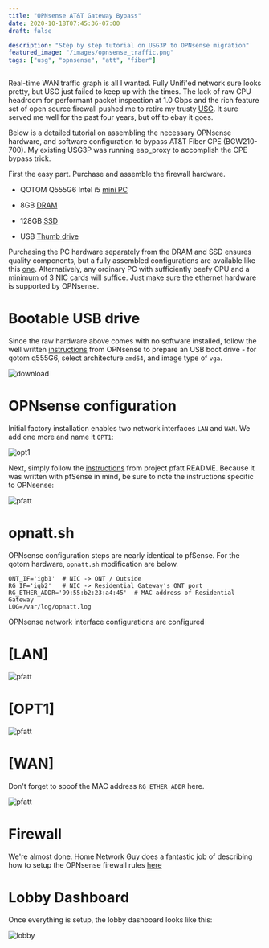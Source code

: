 ```yaml
---
title: "OPNsense AT&T Gateway Bypass"
date: 2020-10-18T07:45:36-07:00
draft: false

description: "Step by step tutorial on USG3P to OPNsense migration"
featured_image: "/images/opnsense_traffic.png"
tags: ["usg", "opnsense", "att", "fiber"]
---
```


Real-time WAN traffic graph is all I wanted.  Fully Unifi'ed network sure looks pretty, but USG just failed to keep up with the times.  The lack of raw CPU headroom for performant packet inspection at 1.0 Gbps and the rich feature set of open source firewall pushed me to retire my trusty [USG](https://amzn.to/31i09p3).  It sure served me well for the past four years, but off to ebay it goes.  

Below is a detailed tutorial on assembling the necessary OPNsense hardware, and software configuration to bypass AT&T Fiber CPE (BGW210-700).  My existing USG3P was  running eap_proxy to accomplish the CPE bypass trick.


First the easy part.  Purchase and assemble the firewall hardware.


- QOTOM Q555G6 Intel i5 [mini PC](https://amzn.to/2IHdO2y)

- 8GB [DRAM](https://amzn.to/2HcGwro)

- 128GB [SSD](https://amzn.to/2IHGd8F)

- USB [Thumb drive](https://amzn.to/2Hhwk0w)


Purchasing the PC hardware separately from the DRAM and SSD ensures quality components, but a fully assembled configurations are available like this [one](https://amzn.to/3dDsxqx).  Alternatively, any ordinary PC with sufficiently beefy CPU and a minimum of 3 NIC cards will suffice.  Just make sure the ethernet hardware is supported by OPNsense.

# Bootable USB drive
Since the raw hardware above comes with no software installed, follow the well written [instructions](https://docs.opnsense.org/manual/install.html) from OPNsense to prepare an USB boot drive - for qotom q555G6, select architecture `amd64`, and image type of `vga`.

![download](/images/opnsense_download.png)

# OPNsense configuration

Initial factory installation enables two network interfaces `LAN` and `WAN`.  We add one more and name it `OPT1`:

![opt1](/images/opnsense_add_opt1.png)

Next, simply follow the [instructions](https://github.com/MonkWho/pfatt) from project pfatt README.  Because it was written with pfSense in mind, be sure to note the instructions specific to OPNsense:

![pfatt](/images/opnsense_pfatt.png)


# opnatt.sh

OPNsense configuration steps are nearly identical to pfSense.  For the qotom hardware, `opnatt.sh` modification are below.

```
ONT_IF='igb1'  # NIC -> ONT / Outside
RG_IF='igb2'   # NIC -> Residential Gateway's ONT port
RG_ETHER_ADDR='99:55:b2:23:a4:45'  # MAC address of Residential Gateway
LOG=/var/log/opnatt.log
```

OPNsense network interface configurations are configured

# [LAN]

![pfatt](/images/opnsense_lan.png)

# [OPT1]

![pfatt](/images/opnsense_opt1.png)

# [WAN]

Don't forget to spoof the MAC address `RG_ETHER_ADDR` here. 

![pfatt](/images/opnsense_wan.png)

# Firewall

We're almost done. Home Network Guy does a fantastic job of describing how to setup the OPNsense firewall rules [here](https://homenetworkguy.com/how-to/configure-opnsense-firewall-rules/)

# Lobby Dashboard

Once everything is setup, the lobby dashboard looks like this:

![lobby](/images/opnsense_lobby.png)
